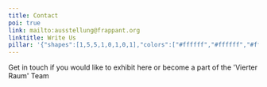 ```yaml
---
title: Contact
poi: true
link: mailto:ausstellung@frappant.org
linktitle: Write Us
pillar: '{"shapes":[1,5,5,1,0,1,0,1],"colors":["#ffffff","#ffffff","#ffffff","#ffffff","#000000","#ffffff","#000000","#ffffff"],"animations": {"3":{"keys":[{"x":0,"y":0,"z":0},{"x":0,"y":0,"z":1},{"x":0,"y":0,"z":1},{"x":0,"y":0,"z":0},{"x":0,"y":0,"z":0}]},"7":{"keys":[{"x":0,"y":0,"z":0},{"x":0,"y":0,"z":-1},{"x":0,"y":0,"z":-1},{"x":0,"y":0,"z":0},{"x":0,"y":0,"z":0}]}}}'
---
```

Get in touch if you would like to exhibit here or become a part of the 'Vierter Raum' Team
